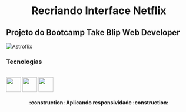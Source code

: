 <h1 align="center">Recriando Interface Netflix</h1> 
  
##  Projeto do Bootcamp Take Blip Web Developer

![Astroflix](https://user-images.githubusercontent.com/89087399/158921709-ef1064d9-445a-446a-9cc6-40e3f69ec498.gif)


### Tecnologias

<div style="display: inline_block"><br>
    <img align="center" alt="" height="40" width="40" src="https://cdn-icons-png.flaticon.com/512/5968/5968267.png">
    <img align="center" alt="" height="40" width="40" src="https://cdn-icons-png.flaticon.com/512/5968/5968242.png">
    <img align="center" alt="" height="40" width="40" src="https://cdn-icons-png.flaticon.com/512/1199/1199124.png">
</div>


<h4 align="center"> 
    :construction: Aplicando responsividade :construction:
</h4>


